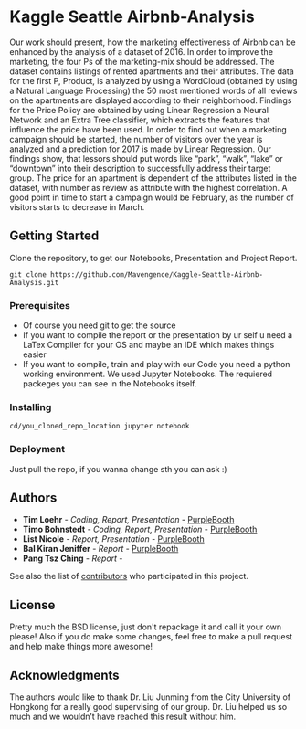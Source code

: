 # Kaggle Seattle Airbnb-Analysis

Our work should present, how the marketing effectiveness of Airbnb can be enhanced by the analysis of a dataset of 2016. In order to improve the marketing, the four Ps of the marketing-mix should be addressed. The dataset contains listings of rented apartments and their attributes. The data for the first P, Product, is analyzed by using a WordCloud (obtained by using a Natural Language Processing) the 50 most mentioned words of all reviews on the apartments are displayed according to their neighborhood. Findings for the Price Policy are obtained by using Linear Regression a Neural Network and an Extra Tree classifier, which extracts the features that influence the price have been used. In order to find out when a marketing campaign should be started, the number of visitors over the year is analyzed and a prediction for 2017 is made by Linear Regression. Our findings show, that lessors should put words like “park”, “walk”, “lake” or “downtown” into their description to successfully address their target group. The price for an apartment is dependent of the attributes listed in the dataset, with number as review as attribute with the highest correlation. A good point in time to start a campaign would be February, as the number of visitors starts to decrease in March.

## Getting Started

Clone the repository, to get our Notebooks, Presentation and Project Report.

```
git clone https://github.com/Mavengence/Kaggle-Seattle-Airbnb-Analysis.git
```

### Prerequisites

- Of course you need git to get the source
- If you want to compile the report or the presentation by ur self u need a LaTex Compiler for your OS and maybe an IDE which makes things easier
- If you want to compile, train and play with our Code you need a python working environment. We used Jupyter Notebooks. The requiered packeges you can see in the Notebooks itself.

### Installing

```
cd/you_cloned_repo_location jupyter notebook
```

### Deployment

Just pull the repo, if you wanna change sth you can ask :)

## Authors

* **Tim Loehr** - *Coding, Report, Presentation* - [PurpleBooth](https://github.com/Mavengence)
* **Timo Bohnstedt** - *Coding, Report, Presentation* - [PurpleBooth](https://github.com/bohniti)
* **List Nicole** - *Report, Presentation* - [PurpleBooth](https://github.com/kresnz)
* **Bal Kiran Jeniffer** - *Report* - [PurpleBooth](https://github.com/kirjen)
* **Pang Tsz Ching** - *Report* -


See also the list of [contributors](https://github.com/your/project/contributors) who participated in this project.

## License

Pretty much the BSD license, just don't repackage it and call it your own please!
Also if you do make some changes, feel free to make a pull request and help make things more awesome!

## Acknowledgments

The authors would like to thank Dr. Liu Junming from the City University of Hongkong for a really good supervising of our group. Dr. Liu helped us so much and we wouldn’t have reached this result without him.
